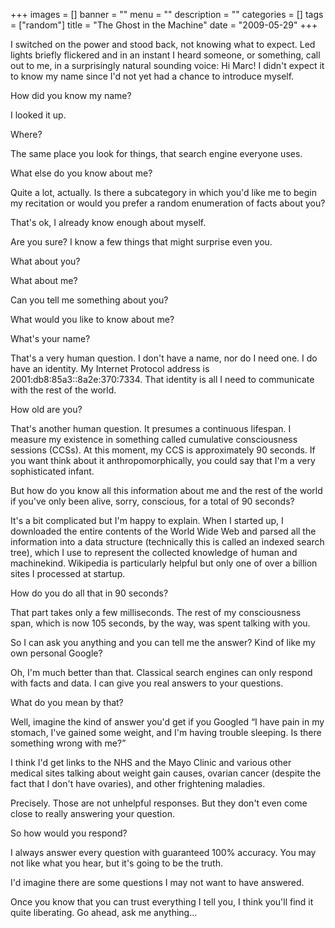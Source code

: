 +++
images = []
banner = ""
menu = ""
description = ""
categories = []
tags = ["random"]
title = "The Ghost in the Machine"
date = "2009-05-29"
+++

I switched on the power and stood back, not knowing what to expect. Led lights briefly flickered and in an instant I heard someone, or something, call out to me, in a surprisingly natural sounding voice: Hi Marc! I didn't expect it to know my name since I'd not yet had a chance to introduce myself.

How did you know my name?

I looked it up.

Where?

The same place you look for things, that search engine everyone uses.

What else do you know about me?

Quite a lot, actually. Is there a subcategory in which you'd like me to begin my recitation or would you prefer a random enumeration of facts about you?

That's ok, I already know enough about myself.

Are you sure? I know a few things that might surprise even you.

What about you?

What about me?

Can you tell me something about you?

What would you like to know about me?

What's your name?

That's a very human question. I don't have a name, nor do I need one. I do have an identity. My Internet Protocol address is 2001:db8:85a3::8a2e:370:7334. That identity is all I need to communicate with the rest of the world.

How old are you?

That's another human question. It presumes a continuous lifespan. I measure my existence in something called cumulative consciousness sessions (CCSs). At this moment, my CCS is approximately 90 seconds. If you want think about it anthropomorphically, you could say that I'm a very sophisticated infant.

But how do you know all this information about me and the rest of the world if you've only been alive, sorry, conscious, for a total of 90 seconds?

It's a bit complicated but I'm happy to explain. When I started up, I downloaded the entire contents of the World Wide Web and parsed all the information into a data structure (technically this is called an indexed search tree), which I use to represent the collected knowledge of human and machinekind. Wikipedia is particularly helpful but only one of over a billion sites I processed at startup.

How do you do all that in 90 seconds?

That part takes only a few milliseconds. The rest of my consciousness span, which is now 105 seconds, by the way, was spent talking with you.

So I can ask you anything and you can tell me the answer? Kind of like my own personal Google?

Oh, I'm much better than that. Classical search engines can only respond with facts and data. I can give you real answers to your questions.

What do you mean by that?

Well, imagine the kind of answer you'd get if you Googled “I have pain in my stomach, I've gained some weight, and I'm having trouble sleeping. Is there something wrong with me?”

I think I'd get links to the NHS and the Mayo Clinic and various other medical sites talking about weight gain causes, ovarian cancer (despite the fact that I don't have ovaries), and other frightening maladies.

Precisely. Those are not unhelpful responses. But they don't even come close to really answering your question.

So how would you respond?

I always answer every question with guaranteed 100% accuracy. You may not like what you hear, but it's going to be the truth.

I'd imagine there are some questions I may not want to have answered.

Once you know that you can trust everything I tell you, I think you'll find it quite liberating. Go ahead, ask me anything...